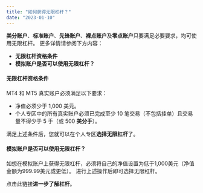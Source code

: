 ```yaml
---
title: "如何获得无限杠杆？"
date: "2023-01-10"
---
```


<Ads></Ads> 

**美分账户**、**标准账户**、**先锋账户**、**裸点账户**及**零点账户**只要满足必要要求，均可使用无限杠杆。 更多详情请参阅下方内容：

- **无限杠杆资格条件**
- **模拟账户是否可以使用无限杠杆？**

#### **无限杠杆资格条件**

MT4 和 MT5 真实账户必须满足以下要求：

- 净值必须少于 1,000 美元。
- 个人专区中的所有真实账户必须已完成至少 10 笔交易（不包括挂单）且交易量不得少于 5 手（或 500 **美分手**）。

满足上述条件后，您就可以在个人专区**选择无限杠杆**了。

#### **模拟账户是否可以使用无限杠杆？**

如想在模拟账户上获得无限杠杆，必须将自己的净值设置为低于1,000美元（净值金额为999.99美元或更低）。 进行上述操作后即可选择无限杠杆。

点击此链接**进一步了解杠杆**。

